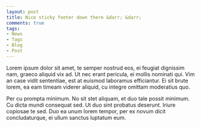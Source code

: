 ```yaml
---
layout: post
title: Nice sticky footer down there &darr; &darr;
comments: true
tags:
- News
- Tags
- Blog
- Post
---
```


Lorem ipsum dolor sit amet, te semper nostrud eos, ei feugiat dignissim nam, graeco aliquid vix ad. Ut nec erant pericula, ei mollis nominati qui. Vim an case vidit sententiae, est at euismod laboramus efficiantur. Ei sit brute lorem, ea eam timeam viderer aliquid, cu integre omittam moderatius quo.

Per cu prompta minimum. No sit stet aliquam, et duo tale possit minimum. Cu dicta mundi consequat sed. Ut duo sint probatus deserunt. Iriure copiosae te sed. Duo ea unum lorem tempor, per ex novum dicit concludaturque, ei ullum sanctus luptatum eum.
